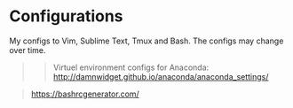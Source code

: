# Configurations

My configs to Vim, Sublime Text, Tmux and Bash. The configs may change over time.


>> Virtuel environment configs for Anaconda: http://damnwidget.github.io/anaconda/anaconda_settings/

> https://bashrcgenerator.com/
